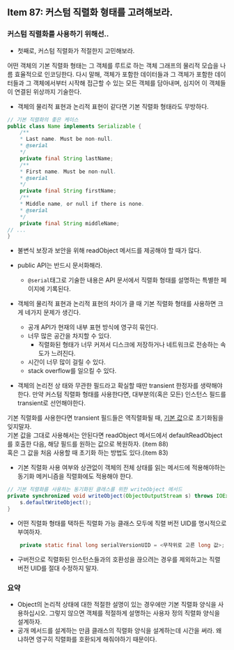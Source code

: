 ## Item 87: 커스텀 직렬화 형태를 고려해보라.

### 커스텀 직렬화를 사용하기 위해선..
 - 첫째로, 커스텀 직렬화가 적절한지 고민해보라. 

어떤 객체의 기본 직렬화 형태는 그 객체를 루트로 하는 객체 그래프의 물리적 모습을 나름 효율적으로 인코딩한다. 
다시 말해, 객체가 포함한 데이터들과 그 객체가 포함한 데이터들과 그 객체에서부터 시작해 접근할 수 있는 모든 객체를 담아내며, 심지어 이 객체들이 연결된 위상까지 기술한다.

-  객체의 물리적 표현과 논리적 표현이 같다면 기본 직렬화 형태라도 무방하다.
```java
// 기본 직렬화의 좋은 케이스
public class Name implements Serializable {
    /**
    * Last name. Must be non-null.
    * @serial
    */
    private final String lastName;
    /**
    * First name. Must be non-null.
    * @serial
    */
    private final String firstName;
    /**
    * Middle name, or null if there is none.
    * @serial
    */
    private final String middleName;
// ... 
}
```

- 불변식 보장과 보안을 위해 readObject 메서드를 제공해야 할 때가 많다.

- public API는 반드시 문서화해라.
    - `@serial`태그로 기술한 내용은 API 문서에서 직렬화 형태를 설명하는 특별한 페이지에 기록된다.

- 객체의 물리적 표현과 논리적 표현의 차이가 클 때 기본 직렬화 형태를 사용하면 크게 네가지 문제가 생긴다.

    - 공개 API가 현재의 내부 표현 방식에 영구히 묶인다.
    - 너무 많은 공간을 차지할 수 있다.
        - 직렬화된 형태가 너무 커져서 디스크에 저장하거나 네트워크로 전송하는 속도가 느려진다.
    - 시간이 너무 많이 걸릴 수 있다.
    - stack overflow를 일으킬 수 있다.
 - 객체의 논리전 상 태와 무관한 필드라고 확실할 때만 transient 한정자를 생략해야한다. 만약 커스텀 직렬화 형태를 사용한다면, 대부분의(혹은 모든) 인스턴스 필드를 transient로 선언해야한다.

기본 직렬화를 사용한다면 transient 필드들은 역직렬화될 때, [기본 값](https://docs.oracle.com/javase/specs/jls/se8/html/jls-4.html#jls-4.12.5)으로 초기화됨을 잊지말자. <br/>
기본 값을 그대로 사용해서는 안된다면 readObject 메서드에서 defaultReadObject를 호출한 다음, 해당 필드를 원하는 값으로 복원하자. (item 88)<br/>
혹은 그 값을 처음 사용할 때 초기화 하는 방법도 있다.(item 83)


 - 기본 직렬화 사용 여부와 상관없이 객체의 전체 상태를 읽는 메서드에 적용해야하는 동기화 메커니즘을 직렬화에도 적용해야 한다.
```java
// 기본 직렬화를 사용하는 동기화된 클래스를 위한 writeObject 메서드
private synchronized void writeObject(ObjectOutputStream s) throws IOException {
    s.defaultWriteObject();
}
```

 - 어떤 직렬화 형태를 택하든 직렬화 가능 클래스 모두에 직렬 버전 UID를 명시적으로 부여하자.
```java
    private static final long serialVersionUID = <무작위로 고른 long 값>;
``` 
 - 구버전으로 직렬화된 인스턴스들과의 호환성을 끊으려는 경우를 제외하고는 직렬 버전 UID를 절대 수정하지 말자.
 
 
### 요약
 - Object의 논리적 상태에 대한 적절한 설명이 있는 경우에만 기본 직렬화 양식을 사용하십시오. 그렇지 않으면 객체를 적절하게 설명하는 사용자 정의 직렬화 양식을 설계하자.
 - 공개 메서드를 설계하는 만큼 클래스의 직렬화 양식을 설계하는데 시간을 써라. 왜냐하면 영구히 직렬화를 호환되게 해줘야하기 때문이다.